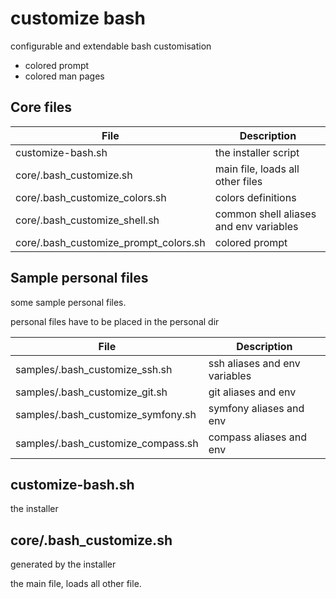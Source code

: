 customize bash
==============

configurable and extendable bash customisation

- colored prompt
- colored man pages

Core files
----------

| File | Description |
| --- | --- |
| customize-bash.sh | the installer script |
| core/.bash_customize.sh | main file, loads all other files |
| core/.bash_customize_colors.sh | colors definitions |
| core/.bash_customize_shell.sh | common shell aliases and env variables |
| core/.bash_customize_prompt_colors.sh | colored prompt |



Sample personal files
---------------------

some sample personal files.

personal files have to be placed in the personal dir

| File | Description |
| --- | --- |
| samples/.bash_customize_ssh.sh | ssh aliases and env variables |
| samples/.bash_customize_git.sh | git aliases and env |
| samples/.bash_customize_symfony.sh | symfony aliases and env |
| samples/.bash_customize_compass.sh | compass aliases and env |



customize-bash.sh
-----------------

the installer

core/.bash_customize.sh
-----------------------

generated by the installer

the main file, loads all other file.
